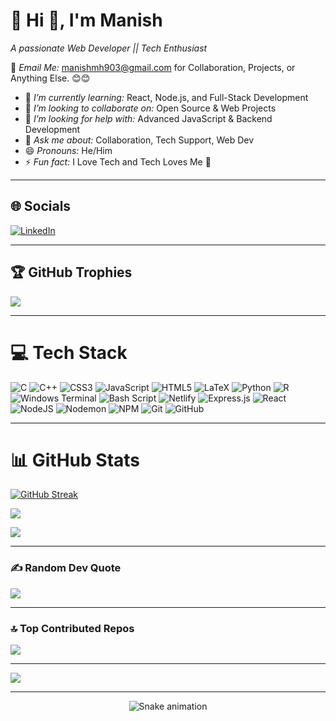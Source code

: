 # 💫 Hi 👋, I'm Manish
*A passionate Web Developer || Tech Enthusiast*

📧 *Email Me:* manishmh903@gmail.com for Collaboration, Projects, or Anything Else. 😊😊  

- 🌱 *I’m currently learning:* React, Node.js, and Full-Stack Development  
- 👯 *I’m looking to collaborate on:* Open Source & Web Projects  
- 🤔 *I’m looking for help with:* Advanced JavaScript & Backend Development  
- 💬 *Ask me about:* Collaboration, Tech Support, Web Dev  
- 😄 *Pronouns:* He/Him  
- ⚡ *Fun fact:* I Love Tech and Tech Loves Me 🚀  

---

## 🌐 Socials
[![LinkedIn](https://img.shields.io/badge/LinkedIn-%230077B5.svg?logo=linkedin&logoColor=white)](https://www.linkedin.com/in/manish-mh-758464296)  

---

## 🏆 GitHub Trophies
![](https://github-profile-trophy.vercel.app/?username=manishgithubri&theme=radical&no-frame=false&no-bg=true&margin-w=4)

---

# 💻 Tech Stack
![C](https://img.shields.io/badge/c-%2300599C.svg?style=flat&logo=c&logoColor=white) 
![C++](https://img.shields.io/badge/c++-%2300599C.svg?style=flat&logo=c%2B%2B&logoColor=white) 
![CSS3](https://img.shields.io/badge/css3-%231572B6.svg?style=flat&logo=css3&logoColor=white) 
![JavaScript](https://img.shields.io/badge/javascript-%23323330.svg?style=flat&logo=javascript&logoColor=%23F7DF1E) 
![HTML5](https://img.shields.io/badge/html5-%23E34F26.svg?style=flat&logo=html5&logoColor=white) 
![LaTeX](https://img.shields.io/badge/latex-%23008080.svg?style=flat&logo=latex&logoColor=white) 
![Python](https://img.shields.io/badge/python-3670A0?style=flat&logo=python&logoColor=ffdd54) 
![R](https://img.shields.io/badge/r-%23276DC3.svg?style=flat&logo=r&logoColor=white) 
![Windows Terminal](https://img.shields.io/badge/Windows%20Terminal-%234D4D4D.svg?style=flat&logo=windows-terminal&logoColor=white) 
![Bash Script](https://img.shields.io/badge/bash_script-%23121011.svg?style=flat&logo=gnu-bash&logoColor=white) 
![Netlify](https://img.shields.io/badge/netlify-%23000000.svg?style=flat&logo=netlify&logoColor=#00C7B7) 
![Express.js](https://img.shields.io/badge/express.js-%23404d59.svg?style=flat&logo=express&logoColor=%2361DAFB) 
![React](https://img.shields.io/badge/react-%2320232a.svg?style=flat&logo=react&logoColor=%2361DAFB) 
![NodeJS](https://img.shields.io/badge/node.js-6DA55F?style=flat&logo=node.js&logoColor=white) 
![Nodemon](https://img.shields.io/badge/NODEMON-%23323330.svg?style=flat&logo=nodemon&logoColor=%BBDEAD) 
![NPM](https://img.shields.io/badge/NPM-%23CB3837.svg?style=flat&logo=npm&logoColor=white) 
![Git](https://img.shields.io/badge/git-%23F05033.svg?style=flat&logo=git&logoColor=white) 
![GitHub](https://img.shields.io/badge/github-%23121011.svg?style=flat&logo=github&logoColor=white)

---

# 📊 GitHub Stats
[![GitHub Streak](https://github-readme-streak-stats.herokuapp.com?user=manishgithubri&theme=radical&hide_border=false&cache_seconds=1000)](https://git.io/streak-stats)  

![](https://github-readme-stats.vercel.app/api?username=manishgithubri&theme=radical&hide_border=false&include_all_commits=true&count_private=true)  

![](https://github-readme-stats.vercel.app/api/top-langs/?username=manishgithubri&theme=radical&hide_border=false&layout=compact)

---

### ✍ Random Dev Quote
![](https://quotes-github-readme.vercel.app/api?type=horizontal&theme=radical)

---

### 🔝 Top Contributed Repos
![](https://github-contributor-stats.vercel.app/api?username=manishgithubri&limit=5&theme=dark&combine_all_yearly_contributions=true)

---

[![](https://visitcount.itsvg.in/api?id=manishgithubri&icon=0&color=0)](https://visitcount.itsvg.in)

---

<div align="center">
  <img src="https://profile-readme-generator.com/assets/snake.svg" alt="Snake animation" />
</div>

<!-- Proudly created with GPRM ( https://gprm.itsvg.in ) -->
